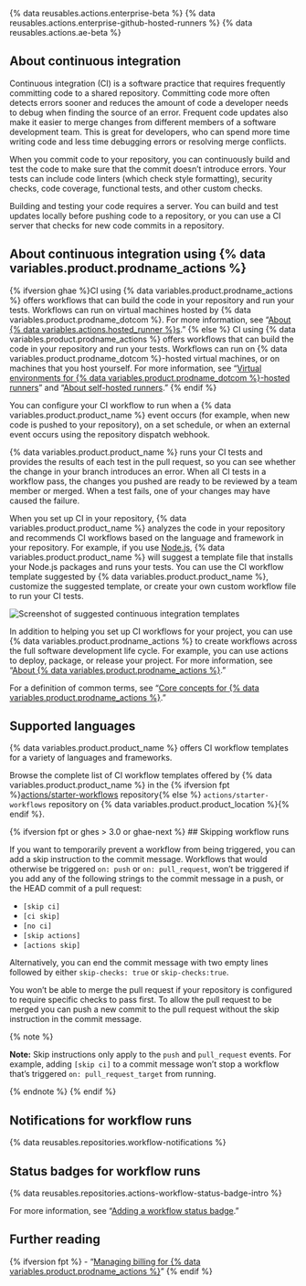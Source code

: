 {% data reusables.actions.enterprise-beta %} {% data reusables.actions.enterprise-github-hosted-runners %} {% data reusables.actions.ae-beta %}

## About continuous integration

Continuous integration (CI) is a software practice that requires frequently committing code to a shared repository. Committing code more often detects errors sooner and reduces the amount of code a developer needs to debug when finding the source of an error. Frequent code updates also make it easier to merge changes from different members of a software development team. This is great for developers, who can spend more time writing code and less time debugging errors or resolving merge conflicts.

When you commit code to your repository, you can continuously build and test the code to make sure that the commit doesn’t introduce errors. Your tests can include code linters (which check style formatting), security checks, code coverage, functional tests, and other custom checks.

Building and testing your code requires a server. You can build and test updates locally before pushing code to a repository, or you can use a CI server that checks for new code commits in a repository.

## About continuous integration using {% data variables.product.prodname\_actions %}

{% ifversion ghae %}CI using {% data variables.product.prodname\_actions %} offers workflows that can build the code in your repository and run your tests. Workflows can run on virtual machines hosted by {% data variables.product.prodname\_dotcom %}. For more information, see “[About {% data variables.actions.hosted\_runner %}s](/actions/using-github-hosted-runners/about-ae-hosted-runners).” {% else %} CI using {% data variables.product.prodname\_actions %} offers workflows that can build the code in your repository and run your tests. Workflows can run on {% data variables.product.prodname\_dotcom %}-hosted virtual machines, or on machines that you host yourself. For more information, see “[Virtual environments for {% data variables.product.prodname\_dotcom %}-hosted runners](/actions/automating-your-workflow-with-github-actions/virtual-environments-for-github-hosted-runners)” and “[About self-hosted runners](/actions/automating-your-workflow-with-github-actions/about-self-hosted-runners).” {% endif %}

You can configure your CI workflow to run when a {% data variables.product.product\_name %} event occurs (for example, when new code is pushed to your repository), on a set schedule, or when an external event occurs using the repository dispatch webhook.

{% data variables.product.product\_name %} runs your CI tests and provides the results of each test in the pull request, so you can see whether the change in your branch introduces an error. When all CI tests in a workflow pass, the changes you pushed are ready to be reviewed by a team member or merged. When a test fails, one of your changes may have caused the failure.

When you set up CI in your repository, {% data variables.product.product\_name %} analyzes the code in your repository and recommends CI workflows based on the language and framework in your repository. For example, if you use [Node.js](https://nodejs.org/en/), {% data variables.product.product\_name %} will suggest a template file that installs your Node.js packages and runs your tests. You can use the CI workflow template suggested by {% data variables.product.product\_name %}, customize the suggested template, or create your own custom workflow file to run your CI tests.

![Screenshot of suggested continuous integration templates](/assets/images/help/repository/ci-with-actions-template-picker.png)

In addition to helping you set up CI workflows for your project, you can use {% data variables.product.prodname\_actions %} to create workflows across the full software development life cycle. For example, you can use actions to deploy, package, or release your project. For more information, see “[About {% data variables.product.prodname\_actions %}](/articles/about-github-actions).”

For a definition of common terms, see “[Core concepts for {% data variables.product.prodname\_actions %}](/github/automating-your-workflow-with-github-actions/core-concepts-for-github-actions).”

## Supported languages

{% data variables.product.product\_name %} offers CI workflow templates for a variety of languages and frameworks.

Browse the complete list of CI workflow templates offered by {% data variables.product.product\_name %} in the {% ifversion fpt %}[actions/starter-workflows](https://github.com/actions/starter-workflows/tree/main/ci) repository{% else %} `actions/starter-workflows` repository on {% data variables.product.product\_location %}{% endif %}.

{% ifversion fpt or ghes &gt; 3.0 or ghae-next %} \#\# Skipping workflow runs

If you want to temporarily prevent a workflow from being triggered, you can add a skip instruction to the commit message. Workflows that would otherwise be triggered `on: push` or `on: pull_request`, won’t be triggered if you add any of the following strings to the commit message in a push, or the HEAD commit of a pull request:

- `[skip ci]`
- `[ci skip]`
- `[no ci]`
- `[skip actions]`
- `[actions skip]`

Alternatively, you can end the commit message with two empty lines followed by either `skip-checks: true` or `skip-checks:true`.

You won’t be able to merge the pull request if your repository is configured to require specific checks to pass first. To allow the pull request to be merged you can push a new commit to the pull request without the skip instruction in the commit message.

{% note %}

**Note:** Skip instructions only apply to the `push` and `pull_request` events. For example, adding `[skip ci]` to a commit message won’t stop a workflow that’s triggered `on: pull_request_target` from running.

{% endnote %} {% endif %}

## Notifications for workflow runs

{% data reusables.repositories.workflow-notifications %}

## Status badges for workflow runs

{% data reusables.repositories.actions-workflow-status-badge-intro %}

For more information, see “[Adding a workflow status badge](/actions/managing-workflow-runs/adding-a-workflow-status-badge).”

## Further reading

{% ifversion fpt %} - “[Managing billing for {% data variables.product.prodname\_actions %}](/billing/managing-billing-for-github-actions)” {% endif %}
